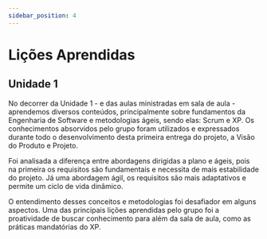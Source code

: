 ```yaml
---
sidebar_position: 4
---
```


# Lições Aprendidas

## Unidade 1

No decorrer da Unidade 1 - e das aulas ministradas em sala de aula - aprendemos diversos conteúdos, principalmente sobre fundamentos da Engenharia de Software e metodologias ágeis, sendo elas: Scrum e XP. Os conhecimentos absorvidos pelo grupo foram utilizados e expressados durante todo o desenvolvimento desta primeira entrega do projeto, a Visão do Produto e Projeto.

Foi analisada a diferença entre abordagens dirigidas a plano e ágeis, pois na primeira os requisitos são fundamentais e necessita de mais estabilidade do projeto. Já uma abordagem ágil, os requisitos são mais adaptativos e permite um ciclo de vida dinâmico.

O entendimento desses conceitos e metodologias foi desafiador em alguns aspectos. Uma das principais lições aprendidas pelo grupo foi a proatividade de buscar conhecimento para além da sala de aula, como as práticas mandatórias do XP.
